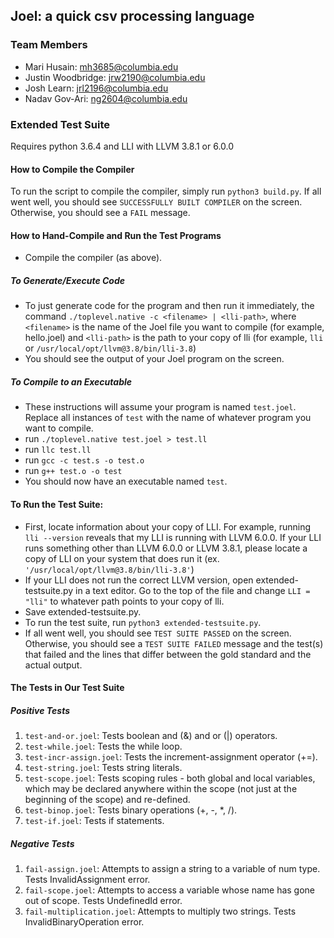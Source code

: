 ## Joel: a quick csv processing language

### Team Members
- Mari Husain: mh3685@columbia.edu 
- Justin Woodbridge: jrw2190@columbia.edu 
- Josh Learn: jrl2196@columbia.edu 
- Nadav Gov-Ari: ng2604@columbia.edu

### Extended Test Suite
Requires python 3.6.4 and LLI with LLVM 3.8.1 or 6.0.0

#### How to Compile the Compiler
To run the script to compile the compiler, simply run ``python3 build.py``. If all went well, you should see ``SUCCESSFULLY BUILT COMPILER`` on the screen. Otherwise, you should see a ``FAIL`` message.

#### How to Hand-Compile and Run the Test Programs
- Compile the compiler (as above).

##### To Generate/Execute Code
- To just generate code for the program and then run it immediately, the command ``./toplevel.native -c <filename> | <lli-path>``, where ``<filename>`` is the name of the Joel file you want to compile (for example, hello.joel) and ``<lli-path>`` is the path to your copy of lli (for example, ``lli`` or ``/usr/local/opt/llvm@3.8/bin/lli-3.8``)
- You should see the output of your Joel program on the screen.

##### To Compile to an Executable
- These instructions will assume your program is named ``test.joel``. Replace all instances of ``test`` with the name of whatever program you want to compile.
- run ``./toplevel.native test.joel > test.ll``
- run ``llc test.ll``
- run ``gcc -c test.s -o test.o``
- run ``g++ test.o -o test``
- You should now have an executable named ``test``.

#### To Run the Test Suite:
- First, locate information about your copy of LLI. For example, running ``lli --version`` reveals that my LLI is running with LLVM 6.0.0. If your LLI runs something other than LLVM 6.0.0 or LLVM 3.8.1, please locate a copy of LLI on your system that does run it (ex. ``'/usr/local/opt/llvm@3.8/bin/lli-3.8'``)
- If your LLI does not run the correct LLVM version, open extended-testsuite.py in a text editor. Go to the top of the file and change ``LLI = "lli"`` to whatever path points to your copy of lli.
- Save extended-testsuite.py.
- To run the test suite, run ``python3 extended-testsuite.py``. 
- If all went well, you should see ``TEST SUITE PASSED`` on the screen. Otherwise, you should see a ``TEST SUITE FAILED`` message and the test(s) that failed and the lines that differ between the gold standard and the actual output.


#### The Tests in Our Test Suite

##### Positive Tests
1. ``test-and-or.joel``: Tests boolean and (&) and or (|) operators.
2. ``test-while.joel``: Tests the while loop. 
3. ``test-incr-assign.joel``: Tests the increment-assignment operator (+=).
4. ``test-string.joel``: Tests string literals.
5. ``test-scope.joel``: Tests scoping rules - both global and local variables, which may be declared anywhere within the scope (not just at the beginning of the scope) and re-defined.
6. ``test-binop.joel``: Tests binary operations (+, -, *, /).
7. ``test-if.joel``: Tests if statements.

##### Negative Tests
1. ``fail-assign.joel``: Attempts to assign a string to a variable of num type. Tests InvalidAssignment error.
2. ``fail-scope.joel``: Attempts to access a variable whose name has gone out of scope. Tests UndefinedId error.
3. ``fail-multiplication.joel``: Attempts to multiply two strings. Tests InvalidBinaryOperation error.
